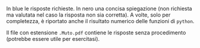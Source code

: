 In blue le risposte richieste. In nero una concisa spiegazione (non richiesta ma valutata nel caso la risposta non sia corretta). A volte, solo per completezza, è riportato anche il risultato numerico delle funzioni di `python`.

Il file con estensione `.Muto.pdf` contiene le risposte senza procedimento (potrebbe essere utile per esercitasi). 
